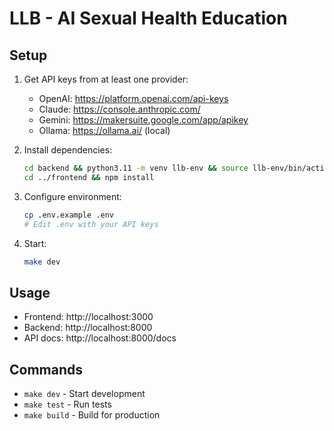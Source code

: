 # LLB - AI Sexual Health Education

## Setup

1. Get API keys from at least one provider:
   - OpenAI: https://platform.openai.com/api-keys
   - Claude: https://console.anthropic.com/
   - Gemini: https://makersuite.google.com/app/apikey
   - Ollama: https://ollama.ai/ (local)

2. Install dependencies:
   ```bash
   cd backend && python3.11 -m venv llb-env && source llb-env/bin/activate && pip install -r requirements.txt
   cd ../frontend && npm install
   ```

3. Configure environment:
   ```bash
   cp .env.example .env
   # Edit .env with your API keys
   ```

4. Start:
   ```bash
   make dev
   ```

## Usage

- Frontend: http://localhost:3000
- Backend: http://localhost:8000
- API docs: http://localhost:8000/docs

## Commands

- `make dev` - Start development
- `make test` - Run tests
- `make build` - Build for production